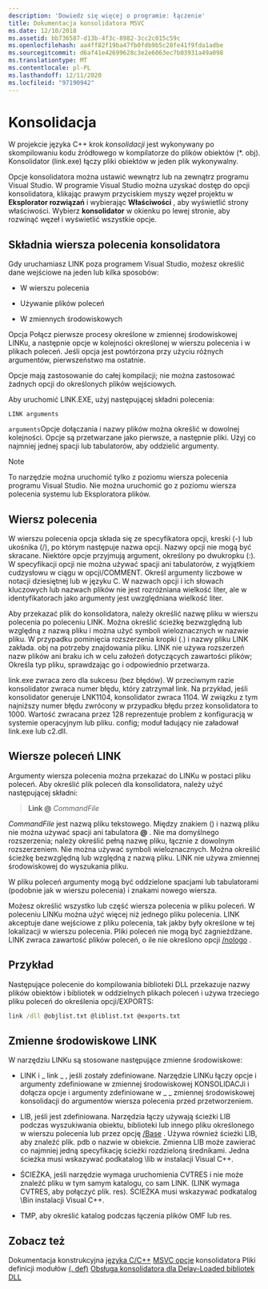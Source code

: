 ```yaml
---
description: 'Dowiedz się więcej o programie: łączenie'
title: Dokumentacja konsolidatora MSVC
ms.date: 12/10/2018
ms.assetid: bb736587-d13b-4f3c-8982-3cc2c015c59c
ms.openlocfilehash: aa4ff82f19ba47fb0fdb9b5c28fe41f9fda1adbe
ms.sourcegitcommit: d6af41e42699628c3e2e6063ec7b03931a49a098
ms.translationtype: MT
ms.contentlocale: pl-PL
ms.lasthandoff: 12/11/2020
ms.locfileid: "97190942"
---
```

# <a name="linking"></a>Konsolidacja

W projekcie języka C++ krok *konsolidacji* jest wykonywany po skompilowaniu kodu źródłowego w kompilatorze do plików obiektów (*. obj). Konsolidator (link.exe) łączy pliki obiektów w jeden plik wykonywalny.

Opcje konsolidatora można ustawić wewnątrz lub na zewnątrz programu Visual Studio. W programie Visual Studio można uzyskać dostęp do opcji konsolidatora, klikając prawym przyciskiem myszy węzeł projektu w **Eksplorator rozwiązań** i wybierając **Właściwości** , aby wyświetlić strony właściwości. Wybierz **konsolidator** w okienku po lewej stronie, aby rozwinąć węzeł i wyświetlić wszystkie opcje.

## <a name="linker-command-line-syntax"></a>Składnia wiersza polecenia konsolidatora

Gdy uruchamiasz LINK poza programem Visual Studio, możesz określić dane wejściowe na jeden lub kilka sposobów:

- W wierszu polecenia

- Używanie plików poleceń

- W zmiennych środowiskowych

Opcja Połącz pierwsze procesy określone w zmiennej środowiskowej LINKu, a następnie opcje w kolejności określonej w wierszu polecenia i w plikach poleceń. Jeśli opcja jest powtórzona przy użyciu różnych argumentów, pierwszeństwo ma ostatnie.

Opcje mają zastosowanie do całej kompilacji; nie można zastosować żadnych opcji do określonych plików wejściowych.

Aby uruchomić LINK.EXE, użyj następującej składni polecenia:

```
LINK arguments
```

`arguments`Opcje dołączania i nazwy plików można określić w dowolnej kolejności. Opcje są przetwarzane jako pierwsze, a następnie pliki. Użyj co najmniej jednej spacji lub tabulatorów, aby oddzielić argumenty.

> [!NOTE]
> To narzędzie można uruchomić tylko z poziomu wiersza polecenia programu Visual Studio. Nie można uruchomić go z poziomu wiersza polecenia systemu lub Eksploratora plików.

## <a name="command-line"></a>Wiersz polecenia

W wierszu polecenia opcja składa się ze specyfikatora opcji, kreski (-) lub ukośnika (/), po którym następuje nazwa opcji. Nazwy opcji nie mogą być skracane. Niektóre opcje przyjmują argument, określony po dwukropku (:). W specyfikacji opcji nie można używać spacji ani tabulatorów, z wyjątkiem cudzysłowu w ciągu w opcji/COMMENT. Określ argumenty liczbowe w notacji dziesiętnej lub w języku C. W nazwach opcji i ich słowach kluczowych lub nazwach plików nie jest rozróżniana wielkość liter, ale w identyfikatorach jako argumenty jest uwzględniana wielkość liter.

Aby przekazać plik do konsolidatora, należy określić nazwę pliku w wierszu polecenia po poleceniu LINK. Można określić ścieżkę bezwzględną lub względną z nazwą pliku i można użyć symboli wieloznacznych w nazwie pliku. W przypadku pominięcia rozszerzenia kropki (.) i nazwy pliku LINK zakłada. obj na potrzeby znajdowania pliku. LINK nie używa rozszerzeń nazw plików ani braku ich w celu założeń dotyczących zawartości plików; Określa typ pliku, sprawdzając go i odpowiednio przetwarza.

link.exe zwraca zero dla sukcesu (bez błędów).  W przeciwnym razie konsolidator zwraca numer błędu, który zatrzymał link.  Na przykład, jeśli konsolidator generuje LNK1104, konsolidator zwraca 1104.  W związku z tym najniższy numer błędu zwrócony w przypadku błędu przez konsolidatora to 1000.  Wartość zwracana przez 128 reprezentuje problem z konfiguracją w systemie operacyjnym lub pliku. config; moduł ładujący nie załadował link.exe lub c2.dll.

## <a name="link-command-files"></a>Wiersze poleceń LINK

Argumenty wiersza polecenia można przekazać do LINKu w postaci pliku poleceń. Aby określić plik poleceń dla konsolidatora, należy użyć następującej składni:

> **Link \@** <em>CommandFile</em>

*CommandFile* jest nazwą pliku tekstowego. Między znakiem () i nazwą pliku nie można używać spacji ani tabulatora **\@** . Nie ma domyślnego rozszerzenia; należy określić pełną nazwę pliku, łącznie z dowolnym rozszerzeniem. Nie można używać symboli wieloznacznych. Można określić ścieżkę bezwzględną lub względną z nazwą pliku. LINK nie używa zmiennej środowiskowej do wyszukania pliku.

W pliku poleceń argumenty mogą być oddzielone spacjami lub tabulatorami (podobnie jak w wierszu polecenia) i znakami nowego wiersza.

Możesz określić wszystko lub część wiersza polecenia w pliku poleceń. W poleceniu LINKu można użyć więcej niż jednego pliku polecenia. LINK akceptuje dane wejściowe z pliku polecenia, tak jakby były określone w tej lokalizacji w wierszu polecenia. Pliki poleceń nie mogą być zagnieżdżane. LINK zwraca zawartość plików poleceń, o ile nie określono opcji [/nologo](nologo-suppress-startup-banner-linker.md) .

## <a name="example"></a>Przykład

Następujące polecenie do kompilowania biblioteki DLL przekazuje nazwy plików obiektów i bibliotek w oddzielnych plikach poleceń i używa trzeciego pliku poleceń do określenia opcji/EXPORTS:

```cmd
link /dll @objlist.txt @liblist.txt @exports.txt
```

## <a name="link-environment-variables"></a>Zmienne środowiskowe LINK

W narzędziu LINKu są stosowane następujące zmienne środowiskowe:

- LINK i \_ link \_ , jeśli zostały zdefiniowane. Narzędzie LINKu łączy opcje i argumenty zdefiniowane w zmiennej środowiskowej KONSOLIDACJi i dołącza opcje i argumenty zdefiniowane w \_ \_ zmiennej środowiskowej konsolidacji do argumentów wiersza polecenia przed przetworzeniem.

- LIB, jeśli jest zdefiniowana. Narzędzia łączy używają ścieżki LIB podczas wyszukiwania obiektu, biblioteki lub innego pliku określonego w wierszu polecenia lub przez opcję [/Base](base-base-address.md) . Używa również ścieżki LIB, aby znaleźć plik. pdb o nazwie w obiekcie. Zmienna LIB może zawierać co najmniej jedną specyfikację ścieżki rozdzieloną średnikami. Jedna ścieżka musi wskazywać podkatalog \lib w instalacji Visual C++.

- ŚCIEŻKA, jeśli narzędzie wymaga uruchomienia CVTRES i nie może znaleźć pliku w tym samym katalogu, co sam LINK. (LINK wymaga CVTRES, aby połączyć plik. res). ŚCIEŻKA musi wskazywać podkatalog \Bin instalacji Visual C++.

- TMP, aby określić katalog podczas łączenia plików OMF lub res.

## <a name="see-also"></a>Zobacz też

Dokumentacja konstrukcyjna [języka C/C++](c-cpp-building-reference.md) 
 [MSVC opcje](linker-options.md) 
 konsolidatora Pliki definicji modułów [(. def)](module-definition-dot-def-files.md) 
 [Obsługa konsolidatora dla Delay-Loaded bibliotek DLL](linker-support-for-delay-loaded-dlls.md)

